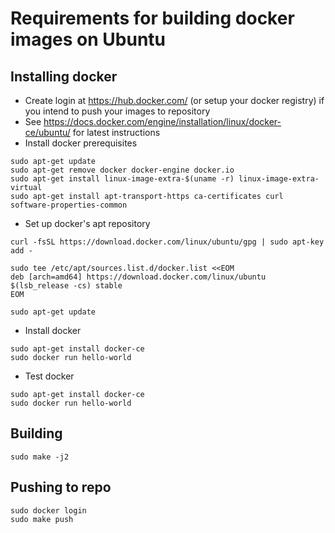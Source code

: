 # Requirements for building docker images on Ubuntu

## Installing docker

   * Create login at https://hub.docker.com/ (or setup your docker registry) if you intend to push your images to repository
   * See https://docs.docker.com/engine/installation/linux/docker-ce/ubuntu/ for latest instructions
   * Install docker prerequisites
   ```
sudo apt-get update
sudo apt-get remove docker docker-engine docker.io
sudo apt-get install linux-image-extra-$(uname -r) linux-image-extra-virtual
sudo apt-get install apt-transport-https ca-certificates curl software-properties-common
   ```
   * Set up docker's apt repository
   ```
curl -fsSL https://download.docker.com/linux/ubuntu/gpg | sudo apt-key add -

sudo tee /etc/apt/sources.list.d/docker.list <<EOM
deb [arch=amd64] https://download.docker.com/linux/ubuntu $(lsb_release -cs) stable
EOM

sudo apt-get update
   ```
   * Install docker
   ```
sudo apt-get install docker-ce
sudo docker run hello-world
   ```
   * Test docker
   ```
sudo apt-get install docker-ce
sudo docker run hello-world
   ```

## Building

   ```
sudo make -j2
   ```

## Pushing to repo

   ```
sudo docker login
sudo make push
   ```
